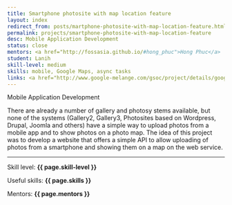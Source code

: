 ```yaml
---
title: Smartphone photosite with map location feature
layout: index
redirect_from: posts/martphone-photosite-with-map-location-feature.html
permalink: projects/smartphone-photosite-with-map-location-feature
desc: Mobile Application Development
status: close
mentors: <a href="http://fossasia.github.io/#hong_phuc">Hong Phuc</a>
student: Lanih
skill-level: medium
skills: mobile, Google Maps, async tasks
links: <a href="http://www.google-melange.com/gsoc/project/details/google/gsoc2012/lannie/5668600916475904">GSoC page</a>
---
```

Mobile Application Development

There are already a number of gallery and photosy stems available, but none of the systems (Gallery2, Gallery3, Photosites based on Wordpress, Drupal, Joomla and others) have a simple way to upload photos from a mobile app and to show photos on a photo map. The idea of this project was to develop a website that offers a simple API to allow uploading of photos from a smartphone and showing them on a map on the web service.

* * *

Skill level: **{{ page.skill-level }}**

Useful skills: **{{ page.skills }}**

Mentors: **{{ page.mentors }}**
